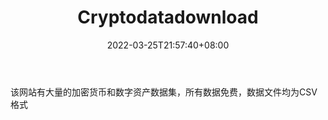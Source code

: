 ﻿---
weight: 
title: "Cryptodatadownload"
description: "该网站有大量的加密货币和数字资产数据集，所有数据免费，数据文件均为CSV格式"
date: 2022-03-25T21:57:40+08:00
lastmod: 2022-03-25T16:45:40+08:00
draft: false
authors: ["Metabd"]
featuredImage: "cryptodatadownload.png"
link: ""
tags: ["数据收集","Cryptodatadownload"]
categories: ["navigation"]
navigation: ["数据收集"]
lightgallery: true
toc: true
pinned: false
recommend: false
recommend1: false
---
该网站有大量的加密货币和数字资产数据集，所有数据免费，数据文件均为CSV格式
